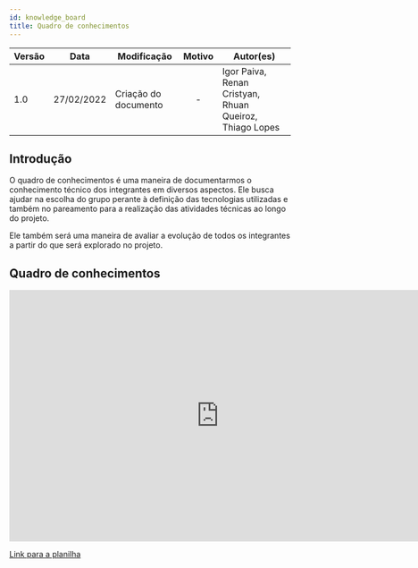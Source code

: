 ```yaml
---
id: knowledge_board
title: Quadro de conhecimentos
---
```


| Versão | Data       | Modificação                    | Motivo | Autor(es) |
| ------ | ---------- | ------------------------------ | :------: | ----- |
| 1.0    | 27/02/2022 | Criação do documento  | - | Igor Paiva, Renan Cristyan, Rhuan Queiroz, Thiago Lopes |


## Introdução
O quadro de conhecimentos é uma maneira de documentarmos o conhecimento técnico dos integrantes em diversos aspectos. Ele busca ajudar na escolha do grupo perante à definição das tecnologias utilizadas e também no pareamento para a realização das atividades técnicas ao longo do projeto.

Ele também será uma maneira de avaliar a evolução de todos os integrantes a partir do que será explorado no projeto.

## Quadro de conhecimentos

<iframe width="750" height="450" frameborder="0" src="https://docs.google.com/spreadsheets/d/e/2PACX-1vSetwZ7H6c4rDSkQrffZ4rQfVopceQqTbCnZ21Zn4uUfuy14OY-xPWrYRiZG814K2FjjORb89gpNZJC/pubhtml?widget=true&amp;headers=false"></iframe>

[Link para a planilha](https://docs.google.com/spreadsheets/d/1y3KT5vJLXqQNvhHk9OEWu2MuthadcXrW/edit?usp=sharing&ouid=102436679216341216858&rtpof=true&sd=true)
